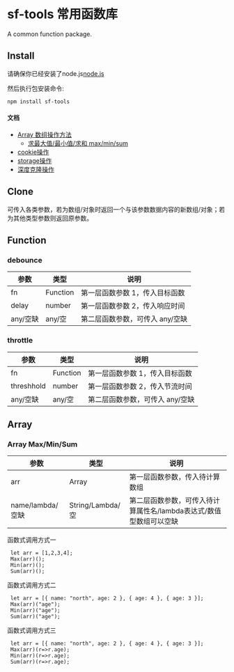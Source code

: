 sf-tools 常用函数库
============================
A common function package.

Install
-------

请确保你已经安装了node.js[node.js](http://nodejs.org/)

然后执行包安装命令:

    npm install sf-tools

#### 文档

<!-- vim-markdown-toc GFM -->

* [Array 数组操作方法](#array)
  * [求最大值/最小值/求和 max/min/sum](#array-maxminsum)
* [cookie操作](#cookie)
* [storage操作](#storage)
* [深度克隆操作](#clone)

<!-- vim-markdown-toc -->

## Clone
可传入各类参数，若为数组/对象时返回一个与该参数数据内容的新数组/对象；若为其他类型参数则返回原参数。

## Function

### debounce

  | 参数 | 类型 | 说明 |
|----------|----------|----------|
|  fn  |  Function  | 第一层函数参数 1，传入目标函数|
|  delay  |  number  | 第一层函数参数 2，传入响应时间|
| any/空缺  | any/空  | 第二层函数参数，可传入 any/空缺 |

### throttle

  | 参数 | 类型 | 说明 |
|----------|----------|----------|
|  fn  |  Function  | 第一层函数参数 1，传入目标函数|
|  threshhold  |  number  | 第一层函数参数 2，传入节流时间|
| any/空缺  | any/空  | 第二层函数参数，可传入 any/空缺 |

## Array

### Array Max/Min/Sum

| 参数 | 类型 | 说明 |
|----------|----------|----------|
|  arr  |  Array  | 第一层函数参数，传入待计算数组 |
| name/lambda/空缺  | String/Lambda/空  | 第二层函数参数，可传入待计算属性名/lambda表达式/数值型数组可以空缺 |

函数式调用方式一
```
 let arr = [1,2,3,4];
 Max(arr)();
 Min(arr)();
 Sum(arr)();
```
函数式调用方式二
```
 let arr = [{ name: "north", age: 2 }, { age: 4 }, { age: 3 }];
 Max(arr)("age");
 Min(arr)("age");
 Sum(arr)("age");
```
函数式调用方式三
```
 let arr = [{ name: "north", age: 2 }, { age: 4 }, { age: 3 }];
 Max(arr)(r=>r.age);
 Min(arr)(r=>r.age);
 Sum(arr)(r=>r.age);
```
